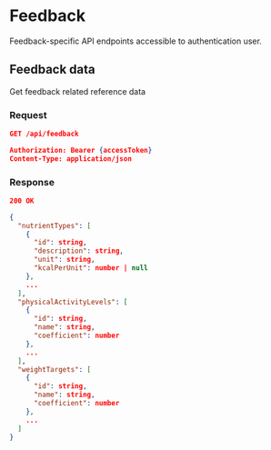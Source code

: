 # Feedback

Feedback-specific API endpoints accessible to authentication user.

## Feedback data

Get feedback related reference data

### Request

```json
GET /api/feedback

Authorization: Bearer {accessToken}
Content-Type: application/json
```

### Response

```json
200 OK

{
  "nutrientTypes": [
    {
      "id": string,
      "description": string,
      "unit": string,
      "kcalPerUnit": number | null
    },
    ...
  ],
  "physicalActivityLevels": [
    {
      "id": string,
      "name": string,
      "coefficient": number
    },
    ...
  ],
  "weightTargets": [
    {
      "id": string,
      "name": string,
      "coefficient": number
    },
    ...
  ]
}
```
